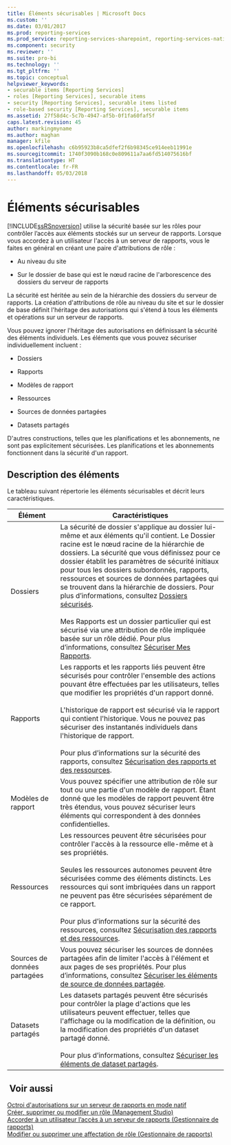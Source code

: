 ```yaml
---
title: Éléments sécurisables | Microsoft Docs
ms.custom: ''
ms.date: 03/01/2017
ms.prod: reporting-services
ms.prod_service: reporting-services-sharepoint, reporting-services-native
ms.component: security
ms.reviewer: ''
ms.suite: pro-bi
ms.technology: ''
ms.tgt_pltfrm: ''
ms.topic: conceptual
helpviewer_keywords:
- securable items [Reporting Services]
- roles [Reporting Services], securable items
- security [Reporting Services], securable items listed
- role-based security [Reporting Services], securable items
ms.assetid: 27f58d4c-5c7b-4947-af5b-0f1fa60faf5f
caps.latest.revision: 45
author: markingmyname
ms.author: maghan
manager: kfile
ms.openlocfilehash: c6b95923b8ca5dfef2f6b98345ce914eeb11991e
ms.sourcegitcommit: 1740f3090b168c0e809611a7aa6fd514075616bf
ms.translationtype: HT
ms.contentlocale: fr-FR
ms.lasthandoff: 05/03/2018
---
```

# <a name="securable-items"></a>Éléments sécurisables
  [!INCLUDE[ssRSnoversion](../../includes/ssrsnoversion-md.md)] utilise la sécurité basée sur les rôles pour contrôler l’accès aux éléments stockés sur un serveur de rapports. Lorsque vous accordez à un utilisateur l'accès à un serveur de rapports, vous le faites en général en créant une paire d'attributions de rôle :  
  
-   Au niveau du site  
  
-   Sur le dossier de base qui est le nœud racine de l'arborescence des dossiers du serveur de rapports  
  
 La sécurité est héritée au sein de la hiérarchie des dossiers du serveur de rapports. La création d'attributions de rôle au niveau du site et sur le dossier de base définit l'héritage des autorisations qui s'étend à tous les éléments et opérations sur un serveur de rapports.  
  
 Vous pouvez ignorer l'héritage des autorisations en définissant la sécurité des éléments individuels. Les éléments que vous pouvez sécuriser individuellement incluent :  
  
-   Dossiers  
  
-   Rapports  
  
-   Modèles de rapport  
  
-   Ressources  
  
-   Sources de données partagées  
  
-   Datasets partagés  
  
 D'autres constructions, telles que les planifications et les abonnements, ne sont pas explicitement sécurisées. Les planifications et les abonnements fonctionnent dans la sécurité d'un rapport.  
  
## <a name="item-descriptions"></a>Description des éléments  
 Le tableau suivant répertorie les éléments sécurisables et décrit leurs caractéristiques.  
  
|Élément|Caractéristiques|  
|----------|---------------------|  
|Dossiers|La sécurité de dossier s'applique au dossier lui-même et aux éléments qu'il contient. Le Dossier racine est le nœud racine de la hiérarchie de dossiers. La sécurité que vous définissez pour ce dossier établit les paramètres de sécurité initiaux pour tous les dossiers subordonnés, rapports, ressources et sources de données partagées qui se trouvent dans la hiérarchie de dossiers. Pour plus d’informations, consultez [Dossiers sécurisés](../../reporting-services/security/secure-folders.md).<br /><br /> Mes Rapports est un dossier particulier qui est sécurisé via une attribution de rôle impliquée basée sur un rôle dédié. Pour plus d’informations, consultez [Sécuriser Mes Rapports](../../reporting-services/security/secure-my-reports.md).|  
|Rapports|Les rapports et les rapports liés peuvent être sécurisés pour contrôler l'ensemble des actions pouvant être effectuées par les utilisateurs, telles que modifier les propriétés d'un rapport donné.<br /><br /> L'historique de rapport est sécurisé via le rapport qui contient l'historique. Vous ne pouvez pas sécuriser des instantanés individuels dans l'historique de rapport.<br /><br /> Pour plus d’informations sur la sécurité des rapports, consultez [Sécurisation des rapports et des ressources](../../reporting-services/security/secure-reports-and-resources.md).|  
|Modèles de rapport|Vous pouvez spécifier une attribution de rôle sur tout ou une partie d'un modèle de rapport. Étant donné que les modèles de rapport peuvent être très étendus, vous pouvez sécuriser leurs éléments qui correspondent à des données confidentielles.|  
|Ressources|Les ressources peuvent être sécurisées pour contrôler l'accès à la ressource elle-même et à ses propriétés.<br /><br /> Seules les ressources autonomes peuvent être sécurisées comme des éléments distincts. Les ressources qui sont imbriquées dans un rapport ne peuvent pas être sécurisées séparément de ce rapport.<br /><br /> Pour plus d’informations sur la sécurité des ressources, consultez [Sécurisation des rapports et des ressources](../../reporting-services/security/secure-reports-and-resources.md).|  
|Sources de données partagées|Vous pouvez sécuriser les sources de données partagées afin de limiter l'accès à l'élément et aux pages de ses propriétés. Pour plus d’informations, consultez [Sécuriser les éléments de source de données partagée](../../reporting-services/security/secure-shared-data-source-items.md).|  
|Datasets partagés|Les datasets partagés peuvent être sécurisés pour contrôler la plage d'actions que les utilisateurs peuvent effectuer, telles que l'affichage ou la modification de la définition, ou la modification des propriétés d'un dataset partagé donné.<br /><br /> Pour plus d’informations, consultez [Sécuriser les éléments de dataset partagés](../../reporting-services/security/secure-shared-dataset-items.md).|  
  
## <a name="see-also"></a> Voir aussi  
 [Octroi d'autorisations sur un serveur de rapports en mode natif](../../reporting-services/security/granting-permissions-on-a-native-mode-report-server.md)   
 [Créer, supprimer ou modifier un rôle &#40;Management Studio&#41;](../../reporting-services/security/role-definitions-create-delete-or-modify.md)   
 [Accorder à un utilisateur l’accès à un serveur de rapports &#40;Gestionnaire de rapports&#41;](../../reporting-services/security/grant-user-access-to-a-report-server-report-manager.md)   
 [Modifier ou supprimer une affectation de rôle &#40;Gestionnaire de rapports&#41;](../../reporting-services/security/role-assignments-modify-or-delete.md)  
  
  
